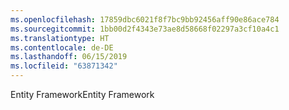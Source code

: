 ```yaml
---
ms.openlocfilehash: 17859dbc6021f8f7bc9bb92456aff90e86ace784
ms.sourcegitcommit: 1bb00d2f4343e73ae8d58668f02297a3cf10a4c1
ms.translationtype: HT
ms.contentlocale: de-DE
ms.lasthandoff: 06/15/2019
ms.locfileid: "63871342"
---
```

<span data-ttu-id="09f77-101">Entity Framework</span><span class="sxs-lookup"><span data-stu-id="09f77-101">Entity Framework</span></span>